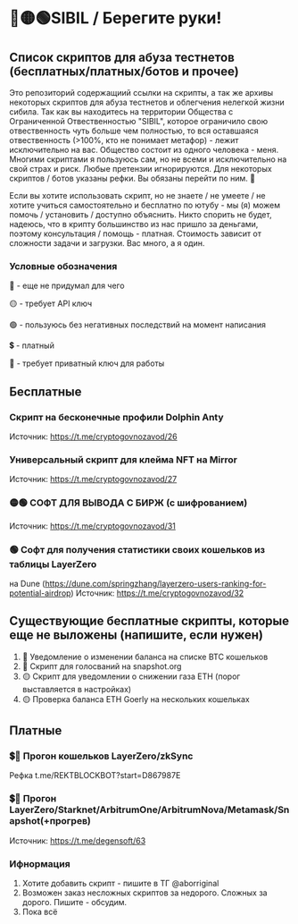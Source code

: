# 🔴🟡🟢SIBIL / Берегите руки!

## Список скриптов для абуза тестнетов (бесплатных/платных/ботов и прочее)
Это репозиторий содержащиий ссылки на скрипты, а так же архивы некоторых скриптов для абуза тестнетов и облегчения нелегкой жизни сибила. Так как вы находитесь на территории Общества с Ограниченной Отвественностью "SIBIL", которое ограничило свою отвественность чуть больше чем полностью, то вся оставшаяся отвественность (>100%, кто не понимает метафор) - лежит исключительно на вас. Общество состоит из одного человека - меня. Многими скриптами я пользуюсь сам, но не всеми и исключительно на свой страх и риск. Любые претензии игнорируются. Для некоторых скриптов / ботов указаны рефки. Вы обязаны перейти по ним. 🤣

Если вы хотите использовать скрипт, но не знаете / не умеете / не хотите учиться самостоятельно и бесплатно по ютубу - мы (я) можем помочь / установить / доступно объяснить. Никто спорить не будет, надеюсь, что в крипту большинство из нас пришло за деньгами, поэтому консультация / помощь - платная. Стоимость зависит от сложности задачи и загрузки. Вас много, а я один. 

### Условные обозначения
🔴 - еще не придумал для чего

🟡 - требует API ключ

🟢 - пользуюсь без негативных последствий на момент написания

💲 - платный

🔑 - требует приватный ключ для работы

## Бесплатные

### Скрипт на бесконечные профили Dolphin Anty
Источник: https://t.me/cryptogovnozavod/26

### Универсальный скрипт для клейма NFT на Mirror
Источник: https://t.me/cryptogovnozavod/27

### 🟡🟢 СОФТ ДЛЯ ВЫВОДА С БИРЖ (с шифрованием)
Источник: https://t.me/cryptogovnozavod/31

### 🟢 Софт для получения статистики своих кошельков из таблицы LayerZero
на Dune (https://dune.com/springzhang/layerzero-users-ranking-for-potential-airdrop) 
Источник: https://t.me/cryptogovnozavod/32

## Существующие бесплатные скрипты, которые еще не выложены (напишите, если нужен)
1. 🔑 Уведомление о изменении баланса на списке BTC кошельков
2. 🔑 Скрипт для голосваний на snapshot.org
3. 🟡 Скрипт для уведомлении о снижении газа ETH (порог выставляется в настройках)
4. 🟡 Проверка баланса ETH Goerly на нескольких кошельках

## Платные

### 💲🔑 Прогон кошельков LayerZero/zkSync
Рефка
t.me/REKTBLOCKBOT?start=D867987E

### 💲🔑 Прогон LayerZero/Starknet/ArbitrumOne/ArbitrumNova/Metamask/Snapshot(+прогрев)
Источник: https://t.me/degensoft/63

### Ифнормация
1. Хотите добавить скрипт - пишите в ТГ @aborriginal
2. Возможен заказ несложных скриптов за недорого. Сложных за дорого. Пишите - обсудим.
3. Пока всё
